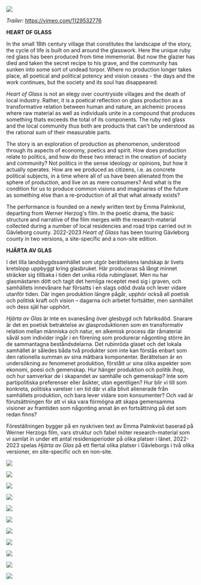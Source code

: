![](/hjarta.jpg)

*Trailer:* https://vimeo.com/1129532776
  


**HEART OF GLASS**

In the small  18th century village that constitutes the landscape of the story, the cycle of life is built on and around the glasswork. Here the unique ruby red glass has been produced from time immemorial. But now the glazier has died and taken the secret recipe to his grave, and the community has sunken into some sort of undead torpor. Where no production longer takes place, all poetical and political potency and vision ceases - the days and the work continues, but the society and its soul has disappeared.

*Heart of Glass* is not an elegy over countryside villages and the death of local industry. Rather, it is a poetical reflection on glass production as a transformative relation between human and nature, an alchemic process where raw material as well as individuals unite in a compound that produces something thats exceeds the total of its components. The ruby red glass and the local community thus both are products that can't be understood as the rational sum of their measurable parts.

The story is an exploration of production as phenomenon, understood through its aspects of economy, poetics and spirit. How does production relate to politics, and how do these two interact in the creation of society and community? Not politics in the sense ideology or opinions, but how it actually operates. How are we produced as citizens, i.e. as concrete political subjects, in a time where all of us have been alienated from the sphere of production, and live on as mere consumers? And what is the condition for us to produce common visions and imaginaries of the future as something else than a re-production of all that what already exists?

The performance is founded on a newly written text by Emma Palmkvist, departing from Werner Herzog's film. In the poetic drama, the basic structure and narrative of the film merges with the research-material collected during a number of local residencies and road trips carried out in Gävleborg county. 2022-2023 *Heart of Glass* has been touring Gävleborg county in two versions, a site-specific and a non-site edition.

**HJÄRTA AV GLAS**

I det lilla landsbygdssamhället som utgör berättelsens landskap är livets kretslopp uppbyggt kring glasbruket. Här produceras så långt minnet sträcker sig tillbaka i tiden det unika röda rubinglaset. Men nu har glasmästaren dött och tagit det hemliga receptet med sig i graven, och samhällets innevånare har försatts i en slags odöd dvala och lever vidare utanför tiden. Där ingen produktion längre pågår, upphör också all poetisk och politisk kraft och vision – dagarna och arbetet fortsätter, men samhället och dess själ har upphört.


*Hjärta av Glas* är inte en svanesång över glesbygd och fabriksdöd. Snarare är det en poetisk betraktelse av glasproduktionen som en transformativ relation mellan människa och natur, en alkemisk process där råmaterial såväl som individer ingår i en förening som produrerar någonting större än de sammantagna beståndsdelarna. Det rubinröda glaset och det lokala samhället är således båda två produkter som inte kan förstås enbart som den rationella summan av sina mätbara komponenter. Berättelsen är en undersökning av fenomenet produktion, förstått ur sina olika aspekter som ekonomi, poesi och gemenskap. Hur hänger produktion och politik ihop, och hur samverkar de i skapandet av samhälle och gemenskap? Inte som partipolitiska preferenser eller åsikter, utan egentligen? Hur blir vi till som konkreta, politiska varelser i en tid där vi alla blivit alienerade från samhällets produktion, och bara lever vidare som konsumenter? Och vad är förutsättningen för att vi ska vara förmögna att skapa gemensamma visioner av framtiden som någonting annat än en fortsättning på det som redan finns?

Föreställningen bygger på en nyskriven text av Emma Palmkvist baserad på Werner Herzogs film, vars struktur och fabel möter research-material som vi samlat in under ett antal residensperioder på olika platser i länet.
2022-2023 spelas *Hjärta av Glas* på ett flertal olika platser i Gävleborgs i två olika versioner, en site-specific och en non-site.


![](/hjartatalt.jpg)

![](/hjartagrav.jpg)  

![](/hjartagrav2.jpg)  

![](/hjartabiblio1.jpg)  

![](/hjartabiblio2.jpg)  

![](/hjartabiblio3.jpg)

![](/hjartamaj1.jpg)

![](/hjartamaj2.jpg)

![](/hjartamaj3.jpg)  

![](/hjartamaj4.jpg)  

![](/hjartamaj5.jpg) 





